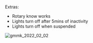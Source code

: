Extras:
* Rotary know works
* Lights turn off after 5mins of inactivity
* Lights turn off when suspended

![gmmk_2022_02_02](https://user-images.githubusercontent.com/71498216/152149007-be314101-d470-4584-ad94-38a14fd97d87.png)

